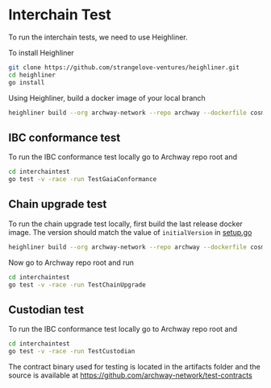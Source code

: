 # Interchain Test

To run the interchain tests, we need to use Heighliner.

To install Heighliner

```sh
git clone https://github.com/strangelove-ventures/heighliner.git
cd heighliner
go install
```

Using Heighliner, build a docker image of your local branch

```sh
heighliner build --org archway-network --repo archway --dockerfile cosmos --build-target "make build" --build-env "BUILD_TAGS=muslc" --binaries "build/archwayd" --git-ref <local_branch_name> --chain archway --tag local
```

## IBC conformance test

To run the IBC conformance test locally go to Archway repo root and
  
```sh
cd interchaintest
go test -v -race -run TestGaiaConformance
```

## Chain upgrade test

To run the chain upgrade test locally, first build the last release docker image. The version should match the value of `initialVersion` in [setup.go](./setup.go)

```sh
heighliner build --org archway-network --repo archway --dockerfile cosmos --build-target "make build" --build-env "BUILD_TAGS=muslc" --binaries "build/archwayd" --git-ref v3.0.0 --chain archway --tag local
```
   
Now go to Archway repo root and run
  
```sh
cd interchaintest
go test -v -race -run TestChainUpgrade
```

## Custodian test

To run the IBC conformance test locally go to Archway repo root and
  
```sh
cd interchaintest
go test -v -race -run TestCustodian
```

The contract binary used for testing is located in the artifacts folder and the source is available at https://github.com/archway-network/test-contracts